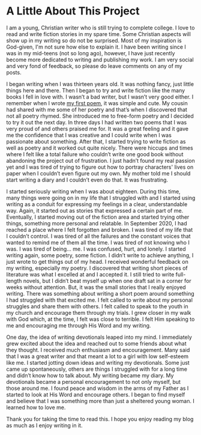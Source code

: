 # A Little About This Project

I am a young, Christian writer who is still trying to complete college. I love to read and write fiction stories in my spare time. Some Christian aspects will show up in my writing so do not be surprised. Most of my inspiration is God-given, I'm not sure how else to explain it. I have been writing since I was in my mid-teens (not so long ago), however, I have just recently become more dedicated to writing and publishing my work. I am very social and very fond of feedback, so please do leave comments on any of my posts.

I began writing when I was thirteen years old. It was nothing fancy, just little things here and there. Then I began to try and write fiction like the many books I fell in love with. I wasn’t a bad writer, but I wasn’t very good either. I remember when I wrote [my first poem](https://aspiring-writer.github.io/blog/poetry/today/), it was simple and cute. My cousin had shared with me some of her poetry and that’s when I discovered that not all poetry rhymed. She introduced me to free-form poetry and I decided to try it out the next day. In three days I had written two poems that I was very proud of and others praised me for. It was a great feeling and it gave me the confidence that I was creative and I could write when I was passionate about something. After that, I started trying to write fiction as well as poetry and it worked out quite nicely. There were hiccups and times where I felt like a total failure who couldn’t write one good book without abandoning the project out of frustration. I just hadn’t found my real passion yet and I was tired of trying to figure out how to portray characters' lives on paper when I couldn’t even figure out my own. My mother told me I should start writing a diary and I couldn’t even do that. It was frustrating.

I started seriously writing when I was about eighteen. During this time, many things were going on in my life that I struggled with and I started using writing as a conduit for expressing my feelings in a clear, understandable way. Again, it started out as stories that expressed a certain part of me. Eventually, I started moving out of the fiction area and started trying other things, something more personal and relatable. In September 2020, I had reached a place where I felt forgotten and broken. I was tired of my life that I couldn’t control. I was tired of all the failures and the constant voices that wanted to remind me of them all the time. I was tired of not knowing who I was. I was tired of being... me. I was confused, hurt, and lonely. I started writing again, some poetry, some fiction. I didn’t write to achieve anything, I just wrote to get things out of my head. I received wonderful feedback on my writing, especially my poetry. I discovered that writing short pieces of literature was what I excelled at and I accepted it. I still tried to write full-length novels, but I didn’t beat myself up when one draft sat in a corner for weeks without attention. But, it was the small stories that I really enjoyed writing. There was something about writing a short poem around something I had struggled with that excited me. I felt called to write about my personal struggles and share them with others. I felt called to speak to the youth in my church and encourage them through my trials. I grew closer in my walk with God which, at the time, I felt was close to terrible. I felt Him speaking to me and encouraging me through His Word and my writing.

One day, the idea of writing devotionals leaped into my mind. I immediately grew excited about the idea and reached out to some friends about what they thought. I received much enthusiasm and encouragement. Many said that I was a great writer and that meant a lot to a girl with low self-esteem like me. I started jotting down ideas and writing my devotionals. Some just came up spontaneously, others are things I struggled with for a long time and didn’t know how to talk about. My writing became my diary. My devotionals became a personal encouragement to not only myself, but those around me. I found peace and wisdom in the arms of my Father as I started to look at His Word and encourage others. I began to find myself and believe that I was something more than just a sheltered young woman. I learned how to love me.

Thank you for taking the time to read this. I hope you enjoy reading my blog as much as I enjoy writing in it.